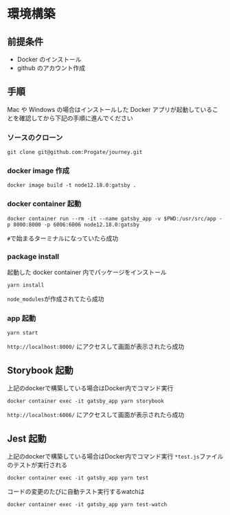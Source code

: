 # 環境構築

## 前提条件

- Docker のインストール
- github のアカウント作成

## 手順

Mac や Windows の場合はインストールした Docker アプリが起動していることを確認してから下記の手順に進んでください

### ソースのクローン

```shell script
git clone git@github.com:Progate/journey.git
```

### docker image 作成

```shell script
docker image build -t node12.18.0:gatsby .
```

### docker container 起動

```shell script
docker container run --rm -it --name gatsby_app -v $PWD:/usr/src/app -p 8000:8000 -p 6006:6006 node12.18.0:gatsby
```

`#`で始まるターミナルになっていたら成功

### package install

起動した docker container 内でパッケージをインストール

```shell script
yarn install
```

`node_modules`が作成されてたら成功

### app 起動

```shell script
yarn start
```

`http://localhost:8000/` にアクセスして画面が表示されたら成功

## Storybook 起動

上記のdockerで構築している場合はDocker内でコマンド実行
```shell script
docker container exec -it gatsby_app yarn storybook
```

`http://localhost:6006/` にアクセスして画面が表示されたら成功

## Jest 起動

上記のdockerで構築している場合はDocker内でコマンド実行
`*test.js`ファイルのテストが実行される

```shell script
docker container exec -it gatsby_app yarn test
```

コードの変更のたびに自動テスト実行するwatchは

```shell script
docker container exec -it gatsby_app yarn test-watch
```


